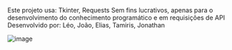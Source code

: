 Este projeto usa: Tkinter, Requests
Sem fins lucrativos, apenas para o desenvolvimento do conhecimento programático e em requisições de API
Desenvolvido por: Léo, João, Elias, Tamiris, Jonathan

![image](https://github.com/user-attachments/assets/e8d832d4-e2c9-4cd0-831f-069dca7b4d5d)

